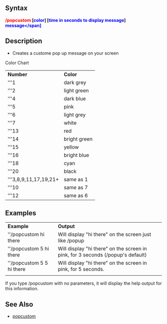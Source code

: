 ## Syntax

**<span style="color:red">/popcustom</span> \[<span style="color:blue">color</span>\] \[<span style="color:blue">time in
seconds to display message</span>\] <span style="color:blue">message\</span\]**  

## Description

-   Creates a custome pop up message on your screen

Color Chart

|                       |              |
|-----------------------|--------------|
| **Number**            | **Color**    |
| '''1                  | dark grey    |
| '''2                  | light green  |
| '''4                  | dark blue    |
| '''5                  | pink         |
| '''6                  | light grey   |
| '''7                  | white        |
| '''13                 | red          |
| '''14                 | bright green |
| '''15                 | yellow       |
| '''16                 | bright blue  |
| '''18                 | cyan         |
| '''20                 | black        |
| '''3,8,9,11,17,19,21+ | same as 1    |
| '''10                 | same as 7    |
| '''12                 | same as 6    |

## Examples

|                           |                                                                                 |
|---------------------------|---------------------------------------------------------------------------------|
| **Example**               | **Output**                                                                      |
| ''/popcustom hi there     | Will display "hi there" on the screen just like /popup                          |
| ''/popcustom 5 hi there   | Will display "hi there" on the screen in pink, for 3 seconds (/popup's default) |
| ''/popcustom 5 5 hi there | Will display "hi there" on the screen in pink, for 5 seconds.                   |
|                           |                                                                                 |

If you type /popcustom with no parameters, it will display the help output for this information.

## See Also

-   [popcustom](popcustom.md)


